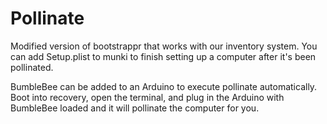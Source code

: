 # Pollinate
Modified version of bootstrappr that works with our inventory system.  You can add Setup.plist to munki to finish setting up a computer after it's been pollinated.  

BumbleBee can be added to an Arduino to execute pollinate automatically.  Boot into recovery, open the terminal, and plug in the Arduino with BumbleBee loaded and it will pollinate the computer for you.
